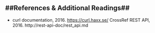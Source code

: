 ##**References & Additional Readings**##
---
+ curl documentation, 2016.  https://curl.haxx.se/
CrossRef REST API, 2016. http://rest-api-doc/rest_api.md
